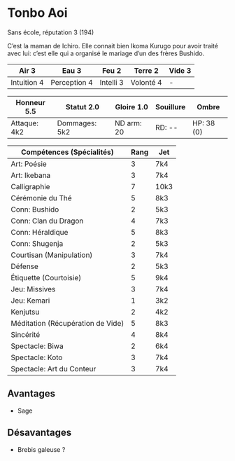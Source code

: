 # Tonbo Aoi

Sans école, réputation 3 (194)

C’est la maman de Ichiro. Elle connait bien Ikoma Kurugo pour avoir traité avec
lui: c’est elle qui a organisé le mariage d’un des frères Bushido.

| **Air** 3     | **Eau** 3     | **Feu** 2     | **Terre** 2   | **Vide** 3
| ------------- | ------------- | ------------- | ------------- | -------------
| Intuition 4   | Perception 4  | Intelli 3     | Volonté 4     | -

| Honneur 5.5   | Statut 2.0    | Gloire 1.0    | Souillure     | Ombre
| ------------- | ------------- | ------------- | ------------- | -------------
| Attaque: 4k2  | Dommages: 5k2 | ND arm: 20    | RD: --        | HP: 38 (0)

| Compétences (Spécialités)                     | Rang  | Jet
| --------------------------------------------- | ----- | -------
| Art: Poésie                                   | 3     | 7k4
| Art: Ikebana                                  | 3     | 7k4
| Calligraphie                                  | 7     | 10k3
| Cérémonie du Thé                              | 5     | 8k3
| Conn: Bushido                                 | 2     | 5k3
| Conn: Clan du Dragon                          | 4     | 7k3
| Conn: Héraldique                              | 5     | 8k3
| Conn: Shugenja                                | 2     | 5k3
| Courtisan (Manipulation)                      | 3     | 7k4
| Défense                                       | 2     | 5k3
| Étiquette (Courtoisie)                        | 5     | 9k4
| Jeu: Missives                                 | 3     | 7k4
| Jeu: Kemari                                   | 1     | 3k2
| Kenjutsu                                      | 2     | 4k2
| Méditation (Récupération de Vide)             | 5     | 8k3
| Sincérité                                     | 4     | 8k4
| Spectacle: Biwa                               | 2     | 6k4
| Spectacle: Koto                               | 3     | 7k4
| Spectacle: Art du Conteur                     | 3     | 7k4

## Avantages

* Sage

## Désavantages

* Brebis galeuse ?